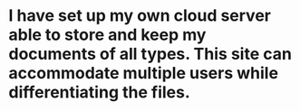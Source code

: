 # I have set up my own cloud server able to store and keep my documents of all types. This site can accommodate multiple users while differentiating the files.
